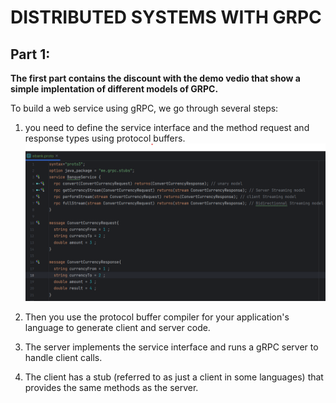 # DISTRIBUTED SYSTEMS WITH GRPC

## Part 1:

**The first part contains the discount with the demo vedio that show a simple implentation of different models of GRPC.**

To build a web service using gRPC, we go through several steps:

1. you need to define the service interface and the method request and response types using protocol buffers.
    ![ebank_proto](resources/ebank_proto.png)

2. Then you use the protocol buffer compiler for your application's language to generate client and server code.


3. The server implements the service interface and runs a gRPC server to handle client calls.

4. The client has a stub (referred to as just a client in some languages) that provides the same methods as the server.
